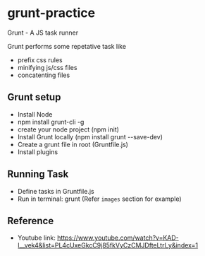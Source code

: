 # grunt-practice
 Grunt - A JS task runner

Grunt performs some repetative task like 
- prefix css rules
- minifying js/css files
- concatenting files

## Grunt setup
- Install Node
- npm install grunt-cli -g
- create your node project (npm init)
- Install Grunt locally (npm install grunt --save-dev)
- Create a grunt file in root (Gruntfile.js)
- Install plugins

## Running Task
- Define tasks in Gruntfile.js
- Run in terminal: grunt <task name> (Refer `images` section for example)

## Reference
- Youtube link: https://www.youtube.com/watch?v=KAD-l__vek4&list=PL4cUxeGkcC9j85fkVyCzCMJDfteLtrl_y&index=1
